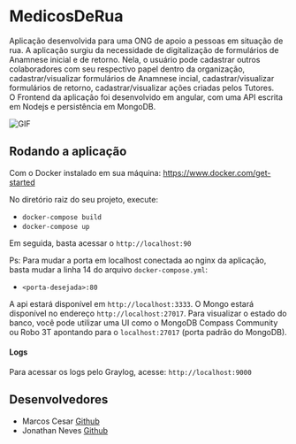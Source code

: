 # MedicosDeRua

Aplicação desenvolvida para uma ONG de apoio a pessoas em situação de rua. A aplicação surgiu da necessidade de digitalização de formulários de Anamnese inicial e de retorno. Nela, o usuário pode cadastrar outros colaboradores com seu respectivo papel dentro da organização, cadastrar/visualizar formulários de Anamnese incial, cadastrar/visualizar formulários de retorno, cadastrar/visualizar ações criadas pelos Tutores.  
O Frontend da aplicação foi desenvolvido em angular, com uma API escrita em Nodejs e persistência em MongoDB.  

  
![GIF]('./../MedicosDeRua/flow.gif)


## Rodando a aplicação

Com o Docker instalado em sua máquina: https://www.docker.com/get-started

No diretório raiz do seu projeto, execute: 
* `docker-compose build`
* `docker-compose up`
  
Em seguida, basta acessar o `http://localhost:90`

Ps: Para mudar a porta em localhost conectada ao nginx da aplicação, basta mudar a linha 14 do arquivo `docker-compose.yml`:
* `<porta-desejada>:80`

A api estará disponível em `http://localhost:3333`. O Mongo estará disponível no endereço `http://localhost:27017`. Para visualizar o estado do banco, você pode utilizar uma UI como o MongoDB Compass Community ou Robo 3T apontando para o `localhost:27017` (porta padrão do MongoDB).

#### Logs

Para acessar os logs pelo Graylog, acesse: `http://localhost:9000`

## Desenvolvedores
* Marcos Cesar [Github](https://github.com/Marcoozvn)
* Jonathan Neves [Github](https://github.com/jenves)